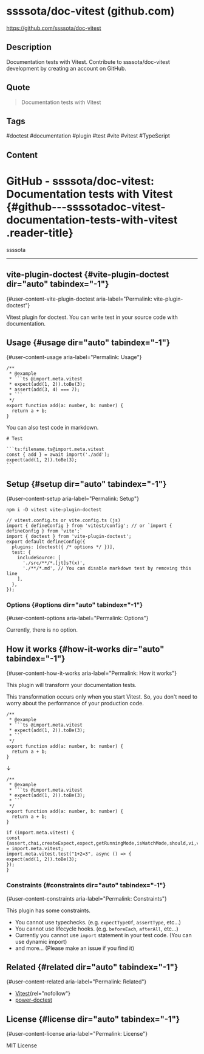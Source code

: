 # ssssota/doc-vitest (github.com)

<https://github.com/ssssota/doc-vitest>

## Description

Documentation tests with Vitest. Contribute to ssssota/doc-vitest development by creating an account on GitHub.

## Quote

> Documentation tests with Vitest

## Tags

#doctest #documentation #plugin #test #vite #vitest #TypeScript

## Content

# GitHub - ssssota/doc-vitest: Documentation tests with Vitest {#github---ssssotadoc-vitest-documentation-tests-with-vitest .reader-title}

ssssota

------------------------------------------------------------------------

## vite-plugin-doctest {#vite-plugin-doctest dir="auto" tabindex="-1"}

[](#vite-plugin-doctest){#user-content-vite-plugin-doctest aria-label="Permalink: vite-plugin-doctest"}

Vitest plugin for doctest.
You can write test in your source code with documentation.

## Usage {#usage dir="auto" tabindex="-1"}

[](#usage){#user-content-usage aria-label="Permalink: Usage"}

    /**
     * @example
     * ```ts @import.meta.vitest
     * expect(add(1, 2)).toBe(3);
     * assert(add(3, 4) === 7);
     * ```
     */
    export function add(a: number, b: number) {
      return a + b;
    }

You can also test code in markdown.

    # Test

    ```ts:filename.ts@import.meta.vitest
    const { add } = await import('./add');
    expect(add(1, 2)).toBe(3);
    ```

## Setup {#setup dir="auto" tabindex="-1"}

[](#setup){#user-content-setup aria-label="Permalink: Setup"}

    npm i -D vitest vite-plugin-doctest

    // vitest.config.ts or vite.config.ts (js)
    import { defineConfig } from 'vitest/config'; // or `import { defineConfig } from 'vite';`
    import { doctest } from 'vite-plugin-doctest';
    export default defineConfig({
      plugins: [doctest({ /* options */ })],
      test: {
        includeSource: [
          './src/**/*.[jt]s?(x)',
          './**/*.md', // You can disable markdown test by removing this line
        ],
      },
    });

### Options {#options dir="auto" tabindex="-1"}

[](#options){#user-content-options aria-label="Permalink: Options"}

Currently, there is no option.

## How it works {#how-it-works dir="auto" tabindex="-1"}

[](#how-it-works){#user-content-how-it-works aria-label="Permalink: How it works"}

This plugin will transform your documentation tests.

This transformation occurs only when you start Vitest.
So, you don\'t need to worry about the performance of your production code.

    /**
     * @example
     * ```ts @import.meta.vitest
     * expect(add(1, 2)).toBe(3);
     * ```
     */
    export function add(a: number, b: number) {
      return a + b;
    }

↓

    /**
     * @example
     * ```ts @import.meta.vitest
     * expect(add(1, 2)).toBe(3);
     * ```
     */
    export function add(a: number, b: number) {
      return a + b;
    }

    if (import.meta.vitest) {
    const {assert,chai,createExpect,expect,getRunningMode,isWatchMode,should,vi,vitest} = import.meta.vitest;
    import.meta.vitest.test("1+2=3", async () => {
    expect(add(1, 2)).toBe(3);
    });
    }

### Constraints {#constraints dir="auto" tabindex="-1"}

[](#constraints){#user-content-constraints aria-label="Permalink: Constraints"}

This plugin has some constraints.

-   You cannot use typechecks. (e.g. `expectTypeOf`, `assertType`, etc\...)
-   You cannot use lifecycle hooks. (e.g. `beforeEach`, `afterAll`, etc\...)
-   Currently you cannot use `import` statement in your test code. (You can use dynamic import)
-   and more\... (Please make an issue if you find it)

## Related {#related dir="auto" tabindex="-1"}

[](#related){#user-content-related aria-label="Permalink: Related"}

-   [Vitest](https://vitest.dev/){rel="nofollow"}
-   [power-doctest](https://github.com/azu/power-doctest)

## License {#license dir="auto" tabindex="-1"}

[](#license){#user-content-license aria-label="Permalink: License"}

MIT License
